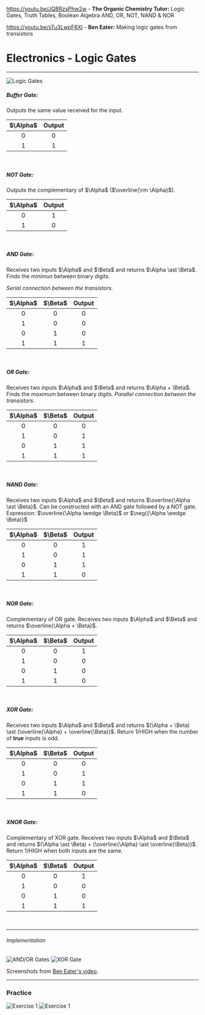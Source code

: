 https://youtu.be/JQBRzsPhw2w - **The Organic Chemistry Tutor:** Logic Gates, Truth Tables, Boolean Algebra AND, OR, NOT, NAND & NOR

https://youtu.be/sTu3LwpF6XI - **Ben Eater:** Making logic gates from transistors

# Electronics - Logic Gates
---
![Logic Gates](assets/logic_gates.jpg)
<br>

##### Buffer Gate:
Outputs the same value received for the input.

| $\Alpha$   | Output  |
| :-----:    | :-----: | 
|    0       |    0    |
|    1       |    1    |
<br>

##### NOT Gate:
Outputs the complementary of $\Alpha$ ($\overline{\rm \Alpha}$).

| $\Alpha$   | Output  |
| :-----:    | :-----: | 
|    0       |    1    |
|    1       |    0    |
<br>

##### AND Gate:
Receives two inputs $\Alpha$ and $\Beta$ and returns $\Alpha \ast \Beta$.
Finds the *minimun* between binary digits.

*Serial connection between the transistors.*

| $\Alpha$ | $\Beta$  | Output  |
| :-----:  | :-----:  | :-----: | 
|    0     |    0     |    0    |
|    1     |    0     |    0    |
|    0     |    1     |    0    |
|    1     |    1     |    1    |
<br>

##### OR Gate:
Receives two inputs $\Alpha$ and $\Beta$ and returns $\Alpha + \Beta$.
Finds the *maximum* between binary digits.
*Parallel connection between the transistors.*

| $\Alpha$ | $\Beta$  | Output  |
| :-----:  | :-----:  | :-----: | 
|    0     |    0     |    0    |
|    1     |    0     |    1    |
|    0     |    1     |    1    |
|    1     |    1     |    1    |
<br>

##### NAND Gate:
Receives two inputs $\Alpha$ and $\Beta$ and returns $\overline{\Alpha \ast \Beta}$.
Can be constructed with an AND gate followed by a NOT gate.
Expression: $\overline{\Alpha \wedge \Beta}$ or $\neg({\Alpha \wedge \Beta)}$ 


| $\Alpha$ | $\Beta$  | Output  |
| :-----:  | :-----:  | :-----: | 
|    0     |    0     |    1    |
|    1     |    0     |    1    |
|    0     |    1     |    1    |
|    1     |    1     |    0    |
<br>

##### NOR Gate:
Complementary of OR gate.
Receives two inputs $\Alpha$ and $\Beta$ and returns $\overline{\Alpha + \Beta}$.


| $\Alpha$ | $\Beta$  | Output  |
| :-----:  | :-----:  | :-----: | 
|    0     |    0     |    1    |
|    1     |    0     |    0    |
|    0     |    1     |    0    |
|    1     |    1     |    0    |
<br>

##### XOR Gate:
Receives two inputs $\Alpha$ and $\Beta$ and returns $(\Alpha + \Beta) \ast (\overline{\Alpha} + \overline{\Beta})$.
Return 1/HIGH when the number of **true** inputs is odd.


| $\Alpha$ | $\Beta$  | Output  |
| :-----:  | :-----:  | :-----: | 
|    0     |    0     |    0    |
|    1     |    0     |    1    |
|    0     |    1     |    1    |
|    1     |    1     |    0    |
<br>

##### XNOR Gate:
Complementary of XOR gate.
Receives two inputs $\Alpha$ and $\Beta$ and returns $(\Alpha \ast \Beta) + (\overline{\Alpha} \ast \overline{\Beta})$.
Return 1/HIGH when both inputs are the same.


| $\Alpha$ | $\Beta$  | Output  |
| :-----:  | :-----:  | :-----: | 
|    0     |    0     |    1    |
|    1     |    0     |    0    |
|    0     |    1     |    0    |
|    1     |    1     |    1    |
<br>

---

###### Implementation

![AND/OR Gates](assets/and_or_board.png)
![XOR Gate](assets/xor_board.png)

Screenshots from [Ben Eater's video](https://youtu.be/sTu3LwpF6XI).

---

### Practice

![Exercise 1](assets/exercise1.png)
![Exercise 1](assets/exercise2.png)

